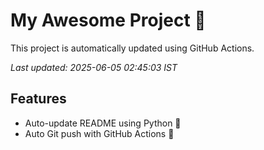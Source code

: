 # My Awesome Project 🚀

This project is automatically updated using GitHub Actions.

_Last updated: 2025-06-05 02:45:03 IST_

## Features
- Auto-update README using Python 🐍
- Auto Git push with GitHub Actions 🤖
